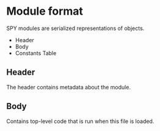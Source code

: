 # Module format

SPY modules are serialized representations of objects.

- Header
- Body
- Constants Table

## Header
The header contains metadata about the module.

## Body
Contains top-level code that is run when this file is loaded.